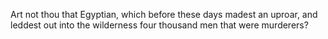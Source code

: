 Art not thou that Egyptian, which before these days madest an uproar, and leddest out into the wilderness four thousand men that were murderers?
